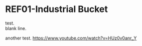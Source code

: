 # REF01-Industrial Bucket
test.<BR>
blank line.<P>
another test.
https://www.youtube.com/watch?v=HUz0v0anr_Y

